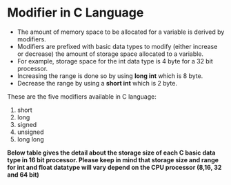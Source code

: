 # Modifier in C Language
- The amount of memory space to be allocated for a variable is derived by modifiers.
- Modifiers are prefixed with basic data types to modify (either increase or decrease) the amount of storage space allocated to a variable.
- For example, storage space for the int data type is 4 byte for a 32 bit processor.
- Increasing the range is done so by using **long int** which is 8 byte.
- Decrease the range by using a **short int** which is 2 byte.

These are the five modifiers available in C language:
1. short
2. long
3. signed
4. unsigned
5. long long

**Below table gives the detail about the storage size of each C basic data type in 16 bit processor. Please keep in mind that storage size and range for int and float datatype will vary depend on the CPU processor (8,16, 32 and 64 bit)**


